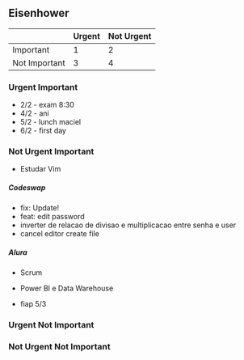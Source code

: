 ## Eisenhower

|               | Urgent | Not Urgent |
|---------------|--------|------------|
| Important     |   1    |    2       |
| Not Important |   3    |    4       | 
	


### Urgent Important 

- 2/2 - exam 8:30
- 4/2 - ani
- 5/2 - lunch maciel
- 6/2 - first day


### Not Urgent Important

- Estudar Vim

##### Codeswap
- fix: Update!
- feat: edit password
- inverter de relacao de divisao e multiplicacao entre senha e user
- cancel editor create file
 

##### Alura 
- Scrum
- Power BI e Data Warehouse

- fiap 5/3

### Urgent Not Important

### Not Urgent Not Important
